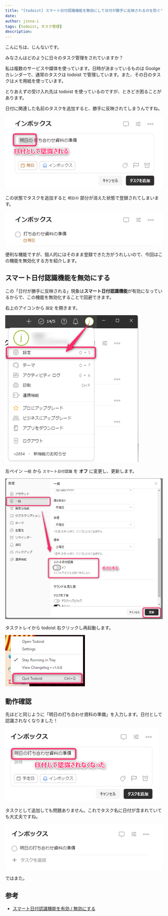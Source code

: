 ```yaml
---
title: "[todoist] スマート日付認識機能を無効にして日付が勝手に反映されるのを防ぐ"
date: 
author: jinna-i
tags: [todoist, タスク管理]
description: 
---
```


こんにちは、じんないです。

みなさんはどのように日々のタスク管理をされていますか？

私は複数のサービスや媒体を使っています。日時が決まっているものは Goolge カレンダーで、通常のタスクは todoist で管理しています。また、その日のタスクはメモ用紙を使っています。

とりあえずの受け入れ先は todoist を使っているのですが、ときどき困ることがあります。

日付に関連した名前のタスクを追加すると、勝手に反映されてしまうんですね。

![](images/001.png)

この状態でタスクを追加すると `明日の` 部分が消えた状態で登録されてしまいます。

![](images/002.png)

便利な機能ですが、個人的にはそのまま登録できた方がうれしいので、今回はこの機能を無効化する方を紹介します。

## スマート日付認識機能を無効にする

この「日付が勝手に反映される」現象は**スマート日付認識機能**が有効になっているからで、この機能を無効化することで回避できます。

右上のアイコンから `設定` を開きます。

![](images/003.png)

左ペイン `一般` から `スマート日付認識` を **オフ** に変更し、更新します。

![](images/004.png)

タスクトレイから todoist 右クリックし再起動します。

![](images/005.png)

## 動作確認

先ほどと同じように「明日の打ち合わせ資料の準備」を入力します。日付として認識されなくなりました！

![](images/006.png)

タスクとして追加しても問題ありません。これでタスク名に日付が含まれていても大丈夫ですね。

![](images/007.png)

ではまた。

## 参考

- [スマート日付認識機能を有効 / 無効にする](https://todoist.com/ja/help/articles/enabledisable-smart-date-recognition)

